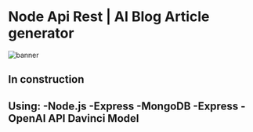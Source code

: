 # Node Api Rest | AI Blog Article generator

![banner](https://fiverr-res.cloudinary.com/images/t_main1,q_auto,f_auto,q_auto,f_auto/gigs/315108852/original/b32f19504ef9c812e4f08c17f3e971f68d944d56/do-professional-rest-api-in-node-js-with-mongodb-and-ms-sql.png)

## In construction

Using:
-Node.js
-Express
-MongoDB
-Express
-OpenAI API Davinci Model
-
